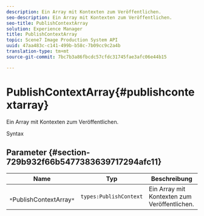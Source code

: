 ```yaml
---
description: Ein Array mit Kontexten zum Veröffentlichen.
seo-description: Ein Array mit Kontexten zum Veröffentlichen.
seo-title: PublishContextArray
solution: Experience Manager
title: PublishContextArray
topic: Scene7 Image Production System API
uuid: 47aa483c-c141-499b-b58c-7b09cc9c2a4b
translation-type: tm+mt
source-git-commit: 7bc7b3a86fbcdc57cfdc31745fae3afc06e44b15

---
```



# PublishContextArray{#publishcontextarray}

Ein Array mit Kontexten zum Veröffentlichen.

Syntax

## Parameter {#section-729b932f66b5477383639717294afc11}

| Name | Typ | Beschreibung |
|---|---|---|
| ` *`PublishContextArray`*` | `types:PublishContext` | Ein Array mit Kontexten zum Veröffentlichen. |

